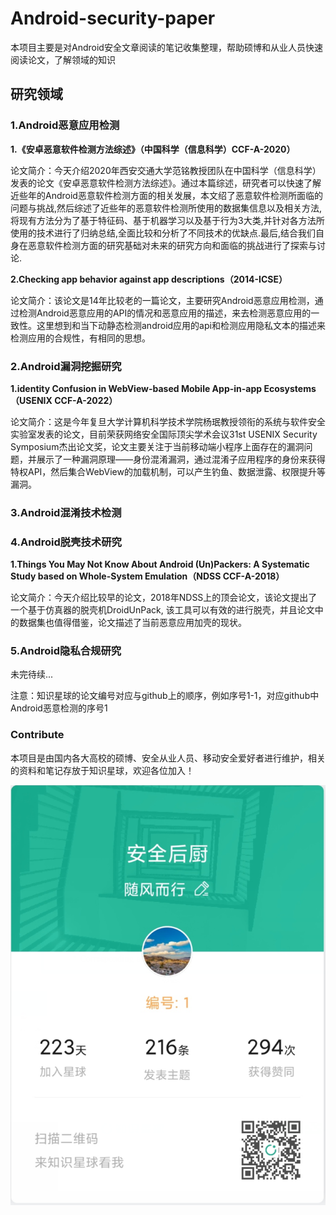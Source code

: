 # Android-security-paper
本项目主要是对Android安全文章阅读的笔记收集整理，帮助硕博和从业人员快速阅读论文，了解领域的知识

## 研究领域

### 1.Android恶意应用检测

**1.《安卓恶意软件检测方法综述》（中国科学（信息科学）CCF-A-2020）**

论文简介：今天介绍2020年西安交通大学范铭教授团队在中国科学（信息科学）发表的论文《安卓恶意软件检测方法综述》。通过本篇综述，研究者可以快速了解近些年的Android恶意软件检测方面的相关发展，本文绍了恶意软件检测所面临的问题与挑战,然后综述了近些年的恶意软件检测所使用的数据集信息以及相关方法,将现有方法分为了基于特征码、基于机器学习以及基于行为3大类,并针对各方法所使用的技术进行了归纳总结,全面比较和分析了不同技术的优缺点.最后,结合我们自身在恶意软件检测方面的研究基础对未来的研究方向和面临的挑战进行了探索与讨论.

**2.Checking app behavior against app descriptions（2014-ICSE）**

论文简介：该论文是14年比较老的一篇论文，主要研究Android恶意应用检测，通过检测Android恶意应用的API的情况和恶意应用的描述，来去检测恶意应用的一致性。这里想到和当下动静态检测android应用的api和检测应用隐私文本的描述来检测应用的合规性，有相同的思想。

### 2.Android漏洞挖掘研究

**1.identity Confusion in WebView-based Mobile App-in-app Ecosystems（USENIX CCF-A-2022）**

论文简介：这是今年复旦大学计算机科学技术学院杨珉教授领衔的系统与软件安全实验室发表的论文，目前荣获网络安全国际顶尖学术会议31st USENIX Security Symposium杰出论文奖，论文主要关注于当前移动端小程序上面存在的漏洞问题，并展示了一种漏洞原理——身份混淆漏洞，通过混淆子应用程序的身份来获得特权API，然后集合WebView的加载机制，可以产生钓鱼、数据泄露、权限提升等漏洞。

### 3.Android混淆技术检测

### 4.Android脱壳技术研究

**1.Things You May Not Know About Android (Un)Packers: A Systematic Study based on Whole-System Emulation（NDSS CCF-A-2018）**

论文简介：今天介绍比较早的论文，2018年NDSS上的顶会论文，该论文提出了一个基于仿真器的脱壳机DroidUnPack, 该工具可以有效的进行脱壳，并且论文中的数据集也值得借鉴，论文描述了当前恶意应用加壳的现状。

### 5.Android隐私合规研究


未完待续...

注意：知识星球的论文编号对应与github上的顺序，例如序号1-1，对应github中Android恶意检测的序号1

### Contribute

本项目是由国内各大高校的硕博、安全从业人员、移动安全爱好者进行维护，相关的资料和笔记存放于知识星球，欢迎各位加入！

![image-20220902160158837](image/1.png)

